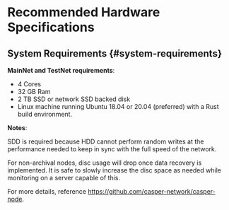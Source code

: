# Recommended Hardware Specifications

## System Requirements {#system-requirements}

**MainNet and TestNet requirements**:

-   4 Cores
-   32 GB Ram
-   2 TB SSD or network SSD backed disk
-   Linux machine running Ubuntu 18.04 or 20.04 (preferred) with a Rust build environment.

**Notes**:

SDD is required because HDD cannot perform random writes at the performance needed to keep in sync with the full speed of the network.

For non-archival nodes, disc usage will drop once data recovery is implemented. It is safe to slowly increase the disc space as needed while monitoring on a server capable of this.

For more details, reference <https://github.com/casper-network/casper-node>.
